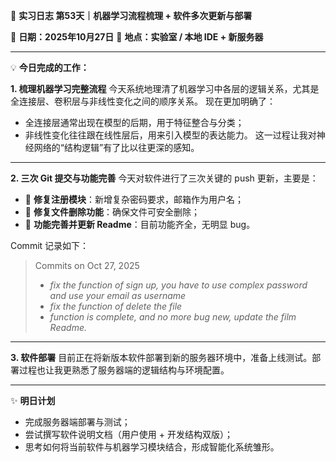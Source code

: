 🧠 **实习日志 第53天｜机器学习流程梳理 + 软件多次更新与部署**

📅 **日期：2025年10月27日**
📍 **地点：实验室 / 本地 IDE + 新服务器**

---

💡 **今日完成的工作：**

**1. 梳理机器学习完整流程**
今天系统地理清了机器学习中各层的逻辑关系，尤其是全连接层、卷积层与非线性变化之间的顺序关系。
现在更加明确了：

* 全连接层通常出现在模型的后期，用于特征整合与分类；
* 非线性变化往往跟在线性层后，用来引入模型的表达能力。
  这一过程让我对神经网络的“结构逻辑”有了比以往更深的感知。

---

**2. 三次 Git 提交与功能完善**
今天对软件进行了三次关键的 push 更新，主要是：

* 🧩 **修复注册模块**：新增复杂密码要求，邮箱作为用户名；
* 🧹 **修复文件删除功能**：确保文件可安全删除；
* 📘 **功能完善并更新 Readme**：目前功能齐全，无明显 bug。

Commit 记录如下：

> Commits on Oct 27, 2025
>
> * *fix the function of sign up, you have to use complex password and use your email as username*
> * *fix the function of delete the file*
> * *function is complete, and no more bug new, update the film Readme.*

---

**3. 软件部署**
目前正在将新版本软件部署到新的服务器环境中，准备上线测试。部署过程也让我更熟悉了服务器端的逻辑结构与环境配置。


---

✨ **明日计划**

* 完成服务器端部署与测试；
* 尝试撰写软件说明文档（用户使用 + 开发结构双版）；
* 思考如何将当前软件与机器学习模块结合，形成智能化系统雏形。
